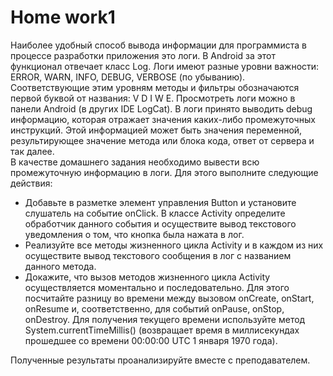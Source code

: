 # <b>Home work1</b>

Наиболее удобный способ вывода информации для программиста в процессе разработки приложения это логи. В Android за этот функционал отвечает класс Log. Логи имеют разные уровни важности: ERROR, WARN, INFO, DEBUG, VERBOSE (по убыванию). Соответствующие этим уровням методы и фильтры обозначаются первой буквой от названия: V D I W E. Просмотреть логи можно в панели Android (в других IDE LogCat). В логи принято выводить debug информацию, которая отражает значения каких-либо промежуточных инструкций. Этой информацией может быть значения переменной, результирующее значение метода или блока кода, ответ от сервера и так далее.<br>
В качестве домашнего задания необходимо вывести всю промежуточную информацию в логи. Для этого выполните следующие действия:
<ul>
<li>Добавьте в разметке элемент управления Button и установите слушатель на событие onClick. В классе Activity определите обработчик данного события и осуществите вывод текстового уведомления о том, что кнопка была нажата в лог.</li>
<li>Реализуйте все методы жизненного цикла Activity и в каждом из них осуществите вывод текстового сообщения в лог с названием данного метода.</li>
<li>Докажите, что вызов методов жизненного цикла Activity осуществляется моментально и последовательно. Для этого посчитайте разницу во времени между вызовом onCreate, onStart, onResume и, соответственно, для событий onPause, onStop, onDestroy. Для получения текущего времени используйте метод System.currentTimeMillis() (возвращает время в миллисекундах прошедшее со времени 00:00:00 UTC 1 января 1970 года).</li>
</ul>
Полученные результаты проанализируйте вместе с преподавателем.
